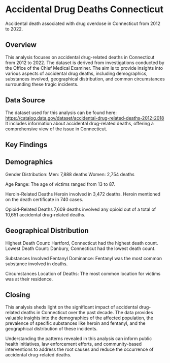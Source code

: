 # Accidental Drug Deaths Connecticut
Accidental death associated with drug overdose in Connecticut from 2012 to 2022.

## Overview

This analysis focuses on accidental drug-related deaths in Connecticut from 2012 to 2022. The dataset is derived from investigations conducted by the Office of the Chief Medical Examiner. The aim is to provide insights into various aspects of accidental drug deaths, including demographics, substances involved, geographical distribution, and common circumstances surrounding these tragic incidents.

## Data Source

The dataset used for this analysis can be found here: https://catalog.data.gov/dataset/accidental-drug-related-deaths-2012-2018
It includes information about accidental drug-related deaths, offering a comprehensive view of the issue in Connecticut.

## Key Findings

## Demographics

Gender Distribution:
Men: 7,888 deaths
Women: 2,754 deaths

Age Range:
The age of victims ranged from 13 to 87.

Heroin-Related Deaths
Heroin involved in 3,472 deaths.
Heroin mentioned on the death certificate in 740 cases.

Opioid-Related Deaths
7,609 deaths involved any opioid out of a total of 10,651 accidental drug-related deaths.

## Geographical Distribution

Highest Death Count:
Hartford, Connecticut had the highest death count.
Lowest Death Count:
Danbury, Connecticut had the lowest death count.

Substances Involved
Fentanyl Dominance:
Fentanyl was the most common substance involved in deaths.

Circumstances
Location of Deaths:
The most common location for victims was at their residence.

## Closing

This analysis sheds light on the significant impact of accidental drug-related deaths in Connecticut over the past decade. The data provides valuable insights into the demographics of the affected population, the prevalence of specific substances like heroin and fentanyl, and the geographical distribution of these incidents.

Understanding the patterns revealed in this analysis can inform public health initiatives, law enforcement efforts, and community-based interventions to address the root causes and reduce the occurrence of accidental drug-related deaths.

